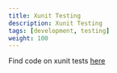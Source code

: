 ```yaml
---
title: Xunit Testing
description: Xunit Testing
tags: [development, testing]
weight: 100
---
```

Find code on xunit tests [here](https://github.com/Altinn/altinn-studio/tree/master/src/AltinnCore/UnitTest)
